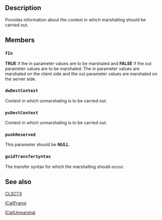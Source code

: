 ## Description

Provides information about the context in which marshalling should be carried out.

## Members

### `fIn`

**TRUE** if the in parameter values are to be marshaled and **FALSE** if the out parameter values are to be marshaled. The in parameter values are marshaled on the client side and the out parameter values are marshaled on the server side.

### `dwDestContext`

Context in which unmarshaling is to be carried out.

### `pvDestContext`

Context in which unmarshaling is to be carried out.

### `punkReserved`

This parameter should be **NULL**.

### `guidTransferSyntax`

The transfer syntax for which the marshalling should occur.

## See also

[CLSCTX](https://learn.microsoft.com/windows/desktop/api/wtypesbase/ne-wtypesbase-clsctx)

[ICallFrame](https://learn.microsoft.com/windows/desktop/api/callobj/nn-callobj-icallframe)

[ICallUnmarshal](https://learn.microsoft.com/windows/desktop/api/callobj/nn-callobj-icallunmarshal)